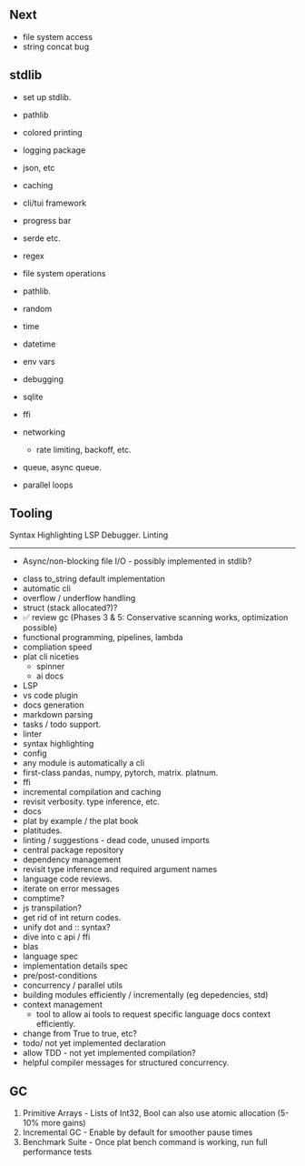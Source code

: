 ## Next

* file system access
* string concat bug


## stdlib
* set up stdlib. 

* pathlib
* colored printing 
* logging package
* json, etc
* caching
* cli/tui framework
* progress bar 
* serde etc. 
* regex
* file system operations 
* pathlib. 
* random 
* time
* datetime 
* env vars
* debugging 
* sqlite 
* ffi 
* networking
  * rate limiting, backoff, etc. 
* queue, async queue. 
* parallel loops


## Tooling
Syntax Highlighting
LSP
Debugger. 
Linting

---

- Async/non-blocking file I/O - possibly implemented in stdlib? 
* class to_string default implementation
* automatic cli
* overflow / underflow handling
* struct (stack allocated?)?
* ✅ review gc (Phases 3 & 5: Conservative scanning works, optimization possible)
* functional programming, pipelines, lambda
* compliation speed
* plat cli niceties
  * spinner
  * ai docs
* LSP
* vs code plugin 
* docs generation 
* markdown parsing 
* tasks / todo support. 
* linter 
* syntax highlighting
* config 
* any module is automatically a cli
* first-class pandas, numpy, pytorch, matrix. platnum. 
* ffi
* incremental compilation and caching 
* revisit verbosity. type inference, etc. 
* docs
* plat by example / the plat book
* platitudes. 
* linting / suggestions - dead code, unused imports
* central package repository
* dependency management 
* revisit type inference and required argument names 
* language code reviews. 
* iterate on error messages
* comptime? 
* js transpilation? 
* get rid of int return codes. 
* unify dot and :: syntax? 
* dive into c api / ffi
* blas
* language spec
* implementation details spec
* pre/post-conditions
* concurrency / parallel utils
* building modules efficiently / incrementally (eg depedencies, std) 
* context management 
  * tool to allow ai tools to request specific language docs context efficiently. 
* change from True to true, etc? 
* todo/ not yet implemented declaration
* allow TDD - not yet implemented compilation?
* helpful compiler messages for structured concurrency. 




## GC

  1. Primitive Arrays - Lists of Int32, Bool
  can also use atomic allocation (5-10% more
  gains)
  2. Incremental GC - Enable by default for
  smoother pause times
  3. Benchmark Suite - Once plat bench command
  is working, run full performance tests

